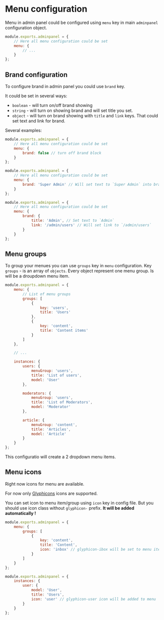 # Menu configuration

Menu in admin panel could be configured using `menu` key in main `adminpanel` configuration object.

```javascript
module.exports.adminpanel = {
    // Here all menu configuration could be set
    menu: {
        // ...
    }
};
```

## Brand configuration

To configure brand in admin panel you could use `brand` key.

It could be set in several ways:

+ `boolean` - will turn on/off brand showing
+ `string` - will turn on showing brand and will set title you set.
+ `object` - will turn on brand showing with `title` and `link` keys. That could set text and link for brand.

Several examples:

```javascript
module.exports.adminpanel = {
    // Here all menu configuration could be set
    menu: {
        brand: false // turn off brand block
    }
};
```

```javascript
module.exports.adminpanel = {
    // Here all menu configuration could be set
    menu: {
        brand: 'Super Admin' // Will set text to `Super Admin` into brand
    }
};
```

```javascript
module.exports.adminpanel = {
    // Here all menu configuration could be set
    menu: {
        brand: {
            title: 'Admin', // Set text to `Admin`
            link: '/admin/users' // Will set link to `/admin/users`
        }
    }
};
```

## Menu groups

To group your menues you can use `groups` key in `menu` configuration.
Key `groups` - is an array of `objects`. Every object represent one menu group. Is will be a droupdown menu item.

```javascript
module.exports.adminpanel = {
    menu: {
        // List of menu groups
        groups: [
            {
                key: 'users',
                title: 'Users'
            },
            {
                key: 'content',
                title: 'Content items'
            }
        ]
    },

    // ...

    instances: {
        users: {
            menuGroup: 'users',
            title: 'List of users',
            model: 'User'
        },

        moderators: {
            menuGroup: 'users',
            title: 'List of Moderators',
            model: 'Moderator'
        },

        article: {
            menuGroup: 'content',
            title: 'Articles',
            model: 'Article'
        }
    }
};
```

This configuratio will create a 2 dropdown menu items.

## Menu icons
Right now icons for menu are available.

For now only [Glyphicons](http://getbootstrap.com/components/#glyphicons) icons are supported.

You can set icon to menu item/group using `icon` key in config file.
But you should use icon class without `glyphicon-` prefix. **It will be added automatically !**

```javascript
module.exports.adminpanel = {
    menu: {
        groups: [
            {
                key: 'content',
                title: 'Content',
                icon: 'inbox' // glyphicon-ibox will be set to menu item.
            }
        ]
    }
};
```

```javascript
module.exports.adminpanel = {
    instances: {
        user: {
            model: 'User',
            title: 'Users',
            icon: 'user' // glyphicon-user icon will be added to menu
        }
    }
};
```

